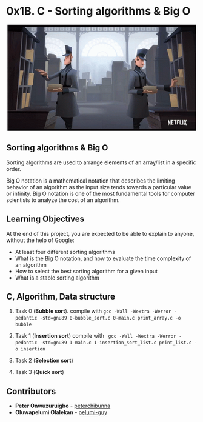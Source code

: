 # 0x1B. C - Sorting algorithms & Big O

<p align="center"><img src="sorting-letters-sorting.gif" /></p>

## Sorting algorithms & Big O

Sorting algorithms are used to arrange elements of an array/list in a specific order.  

Big O notation is a mathematical notation that describes the limiting behavior of an algorithm as the input size tends towards a particular value or infinity. Big O notation is one of the most fundamental tools for computer scientists to analyze the cost of an algorithm.

## Learning Objectives

At the end of this project, you are expected to be able to explain to anyone, without the help of Google:

- At least four different sorting algorithms
- What is the Big O notation, and how to evaluate the time complexity of an algorithm
- How to select the best sorting algorithm for a given input
- What is a stable sorting algorithm

## C, Algorithm, Data structure

1. Task 0 (**Bubble sort**). compile
   with `gcc -Wall -Wextra -Werror -pedantic -std=gnu89 0-bubble_sort.c 0-main.c print_array.c -o bubble`
2. Task 1 (**Insertion sort**) compile
   with ` gcc -Wall -Wextra -Werror -pedantic -std=gnu89 1-main.c 1-insertion_sort_list.c print_list.c -o insertion`
3. Task 2 (**Selection sort**)

4. Task 3 (**Quick sort**)

## Contributors

- **Peter Onwuzuruigbo** - [peterchibunna](https://github.com/peterchibunna)
- **Oluwapelumi Olalekan** - [pelumi-guy](https://github.com/pelumi-guy)
